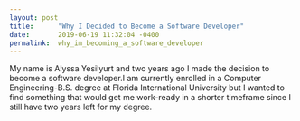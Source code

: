 ```yaml
---
layout: post
title:      "Why I Decided to Become a Software Developer"
date:       2019-06-19 11:32:04 -0400
permalink:  why_im_becoming_a_software_developer
---
```



My name is Alyssa Yesilyurt and two years ago I made the decision to become a software developer.I am currently enrolled in a Computer Engineering-B.S. degree at Florida International University but I wanted to find something that would get me work-ready in a shorter timeframe since I still have two years left for my degree. 
